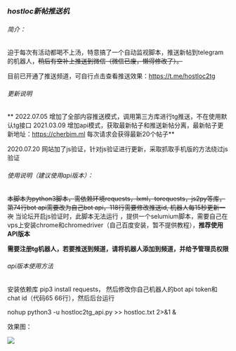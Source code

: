 ### ***hostloc新帖推送机***

###### 简介：

迫于每次有活动都喝不上汤，特意搞了一个自动监视脚本，推送新帖到telegram的机器人，~~稍后有空补上推送到微信（微信已废，懒得修改了）。~~

目前已开通了推送频道，可自行点击查看推送效果：https://t.me/hostloc2tg

###### 更新说明

**
2022.07.05 增加了全部内容推送模式，调用第三方库进行tg推送，不在使用默认tg接口
2021.03.09 增加api模式，获取最新帖子和推送新帖分离，最新帖子更新地址：https://cherbim.ml 每次请求会获得最新20个帖子**

2020.07.20 网站加了js验证，针对js验证进行更新，采取抓取手机版的方法绕过js验证

###### 使用说明（建议使用api版本）：

~~本脚本为python3脚本，需依赖环境requests，lxml，torequests，js2py等库，第74行bot api需要改为自己bot api，118行需要修改推送id, 机器人每15秒更新一次~~ 当论坛开启js验证时，此脚本无法运行
，提供一个selumium脚本，需要自己在vps上安装chrome和chromedriver（自己百度安装，暂不提供教程），**推荐使用API版本**

**需要注册tg机器人，若要推送到频道，请将机器人添加到频道，并给予管理员权限**

###### api版本使用方法

安装依赖库 pip3 install requests， 然后修改你自己机器人的bot api token和chat id（代码65 66行），然后后台运行

nohup python3 -u hostloc2tg_api.py >> hostloc.txt 2>&1 &





效果图：

![](https://s1.ax1x.com/2020/07/20/UfQihF.png)


